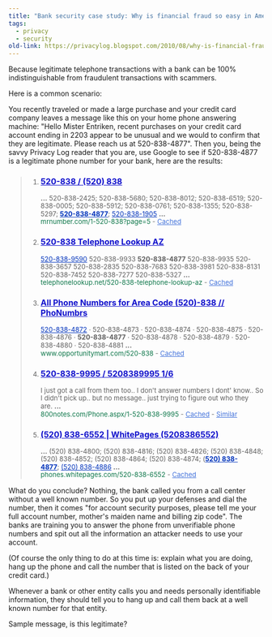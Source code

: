 ```yaml
---
title: "Bank security case study: Why is financial fraud so easy in America?"
tags:
  - privacy
  - security 
old-link: https://privacylog.blogspot.com/2010/08/why-is-financial-fraud-so-easy-in.html
---
```


Because legitimate telephone transactions with a bank can be 100% indistinguishable from fraudulent transactions with scammers.

Here is a common scenario:

You recently traveled or made a large purchase and your credit card company leaves a message like this on your home phone answering machine: "Hello Mister Entriken, recent purchases on your credit card account ending in 2203 appear to be unusual and we would to confirm that they are legitimate. Please reach us at 520-838-4877". Then you, being the savvy Privacy Log reader that you are, use Google to see if 520-838-4877 is a legitimate phone number for your bank, here are the results:

<blockquote>
<ol>
<li style="font-size: small; line-height: 1.2;">
<h3 style="font-size: medium;">
<a href="https://mrnumber.com/1-520-838?page=5" style="color: #1111cc;">520-838 / (520) 838</a></h3>
<b>...</b>&nbsp;520-838-2425; 520-838-5680; 520-838-8012; 520-838-6519; 520-838-0005; 520-<wbr>838-5912; 520-838-0761; 520-838-1355; 520-838-5297;&nbsp;<em style="font-style: normal; font-weight: bold;"><span style="color: #0033bb; text-decoration: underline;">520-838-4877</span></em>;&nbsp;<span style="color: #0033bb; text-decoration: underline;">520-838-1905</span>&nbsp;<b>...</b><br>
<span style="color: #767676;"><cite style="color: #0e774a; font-style: normal;">mrnumber.com/1-520-838?page=5</cite>&nbsp;-&nbsp;<span style="color: #767676;"><a href="https://webcache.googleusercontent.com/search?q=cache:QUD_t93oprUJ:mrnumber.com/1-520-838%3Fpage%3D5+520-838-4877&amp;cd=1&amp;hl=en&amp;ct=clnk&amp;gl=us" style="color: #4272db;">Cached</a></span></span><br>
</li>
<li style="font-size: small; line-height: 1.2;">
<h3 style="font-size: medium;">
<a href="https://telephonelookup.net/520-838-telephone-lookup-az" style="color: #1111cc;">520-838 Telephone Lookup AZ</a></h3>
<span style="color: #0033bb; text-decoration: underline;">520-838-9590</span>&nbsp;<span>520-838-9933</span>&nbsp;<em style="font-style: normal; font-weight: bold;"><span>520-838-4877</span></em>&nbsp;<span>520-838-9935</span> <span>520-838-3657</span> <span>520-838-2835</span> <span>520-838-7683</span> <span>520-838-3981</span> <span>520-838-8131</span> <span>520-838-7452</span> <span>520-838-7277</span> <span>520-838-5327</span>&nbsp;<b>...</b><br>
<span style="color: #767676;"><cite style="color: #0e774a; font-style: normal;">telephonelookup.net/520-838-telephone-lookup-az</cite>&nbsp;-&nbsp;<span style="color: #767676;"><a href="https://webcache.googleusercontent.com/search?q=cache:01JOtc4WzusJ:telephonelookup.net/520-838-telephone-lookup-az+520-838-4877&amp;cd=2&amp;hl=en&amp;ct=clnk&amp;gl=us" style="color: #4272db;">Cached</a></span></span></li>
<li style="font-size: small; line-height: 1.2;"><h3 style="font-size: medium;">
<a href="https://www.opportunitymart.com/520-838" style="color: #1111cc;">All Phone Numbers for Area Code (520)-838 // PhoNumbrs</a></h3>
<span style="color: #0033bb; text-decoration: underline;">520-838-4872</span>&nbsp;· <span>520-838-4873</span> · <span>520-838-4874</span> · <span>520-838-4875</span> · <span>520-838-4876</span> ·&nbsp;<em style="font-style: normal; font-weight: bold;">520-</em><wbr><em style="font-style: normal; font-weight: bold;">838-4877</em>&nbsp;· <span>520-838-4878</span> · <span>520-838-4879</span> · <span>520-838-4880</span> · <span>520-838-4881</span>&nbsp;<b>...</b><br>
<span style="color: #767676;"><cite style="color: #0e774a; font-style: normal;">www.opportunitymart.com/520-838</cite>&nbsp;-&nbsp;<span style="color: #767676;"><a href="https://webcache.googleusercontent.com/search?q=cache:MCylXE6UDjAJ:www.opportunitymart.com/520-838+520-838-4877&amp;cd=3&amp;hl=en&amp;ct=clnk&amp;gl=us" style="color: #4272db;">Cached</a></span></span><br>
</li>
<li style="font-size: small; line-height: 1.2;">
<h3 style="font-size: medium;">
<a href="https://800notes.com/Phone.aspx/1-520-838-9995" style="color: #1111cc;">520-838-9995 / 5208389995 1/6</a></h3>
I just got a call from them too.. I don't answer numbers I dont' know.. So I didn't pick up.. but no message.. just trying to figure out who they are.&nbsp;<b>...</b><br>
<span style="color: #767676;"><cite style="color: #0e774a; font-style: normal;">800notes.com/Phone.aspx/1-520-838-9995</cite>&nbsp;-&nbsp;<span style="color: #767676;"><a href="https://webcache.googleusercontent.com/search?q=cache:c8A6UZZtI-UJ:800notes.com/Phone.aspx/1-520-838-9995+520-838-4877&amp;cd=4&amp;hl=en&amp;ct=clnk&amp;gl=us" style="color: #4272db;">Cached</a>&nbsp;-&nbsp;<a href="https://draft.blogger.com/search?hl=en&amp;q=related:800notes.com/Phone.aspx/1-520-838-9995+520-838-4877&amp;tbo=1&amp;sa=X&amp;ei=7AJkTJbcOoG0lQfn-cC-Cw&amp;ved=0CCEQHzAD" style="color: #4272db;">Similar</a></span></span><br>
</li>
<li style="font-size: small; line-height: 1.2;">
<h3 style="font-size: medium;">
<a href="https://phones.whitepages.com/520-838-6552" style="color: #1111cc;">(520) 838-6552 | WhitePages (5208386552)</a></h3>
<b>...</b>&nbsp;(520) 838-4800; (520) 838-4816; (520) 838-4826; (520) 838-4848; (520) 838-<wbr>4852; (520) 838-4864; (520) 838-4874; (<em style="font-style: normal; font-weight: bold;"><span style="color: #0033bb; text-decoration: underline;">520) 838-4877</span></em>;&nbsp;<span style="color: #0033bb; text-decoration: underline;">(520) 838-4886</span>&nbsp;<b>...</b><br>
<span style="color: #767676;"><cite style="color: #0e774a; font-style: normal;">phones.whitepages.com/520-838-6552</cite>&nbsp;-&nbsp;<span style="color: #767676;"><a href="https://webcache.googleusercontent.com/search?q=cache:OtlHeM1fPnMJ:phones.whitepages.com/520-838-6552+520-838-4877&amp;cd=5&amp;hl=en&amp;ct=clnk&amp;gl=us" style="color: #4272db;">Cached</a></span></span><br>
</li>
</ol>
</blockquote>

What do you conclude? Nothing, the bank called you from a call center without a well known number. So you put up your defenses and dial the number, then it comes "for account security purposes, please tell me your full account number, mother's maiden name and billing zip code". The banks are training you to answer the phone from unverifiable phone numbers and spit out all the information an attacker needs to use your account.

(Of course the only thing to do at this time is: explain what you are doing, hang up the phone and call the number that is listed on the back of your credit card.)

Whenever a bank or other entity calls you and needs personally identifiable information, they should tell you to hang up and call them back at a well known number for that entity.

Sample message, is this legitimate?
